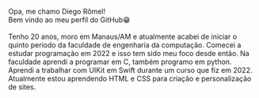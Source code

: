 Opa, me chamo Diego Rômel!<br>
Bem vindo ao meu perfil do GitHub😁<br><br>
Tenho 20 anos, moro em Manaus/AM e atualmente acabei de iniciar o quinto periodo da faculdade de engenharia da computação. Comecei a estudar programação em 2022 e isso tem sido meu foco desde então. Na faculdade aprendi a programar em C, também programo em python. Aprendi a trabalhar com UIKit em Swift durante um curso que fiz em 2022. Atualmente estou aprendendo HTML e CSS para criação e personalização de sites.
